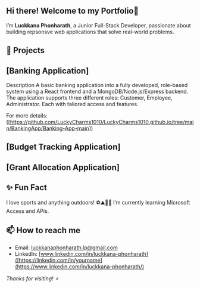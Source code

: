 ## Hi there! Welcome to my Portfolio👋 ##
I’m **Luckkana Phonharath**, a Junior Full-Stack Developer, passionate about building repsonsve web applications that solve real-world problems. 

## 🚀 Projects ##
## [Banking Application]

Description
 A basic banking application into a fully developed, role-based system using a React frontend and a MongoDB/Node.js/Express backend. The application supports three different roles: Customer, Employee, Administrator. Each with taliored access and features.

For more details: ([https://github.com/LuckyCharms1010/LuckyCharms1010.github.io/tree/main/BankingApp/Banking-App-main])

 ## [Budget Tracking Application]


 ## [Grant Allocation Application]
 
## ✨ Fun Fact ##
I love sports and anything outdoors! ⚽⛰️🚴🎾
I’m currently learning Microsoft Access and APis.  

## 📫 How to reach me ##
- Email: [luckkanaphonharath.lp@gmail.com](mailto:luckkanaphonharath.lp@gmail.com)
- LinkedIn: [www.linkedin.com/in/luckkana-phonharath]([https://linkedin.com/in/yourname](https://www.linkedin.com/in/luckkana-phonharath/)


_Thanks for visiting! ⭐️_
